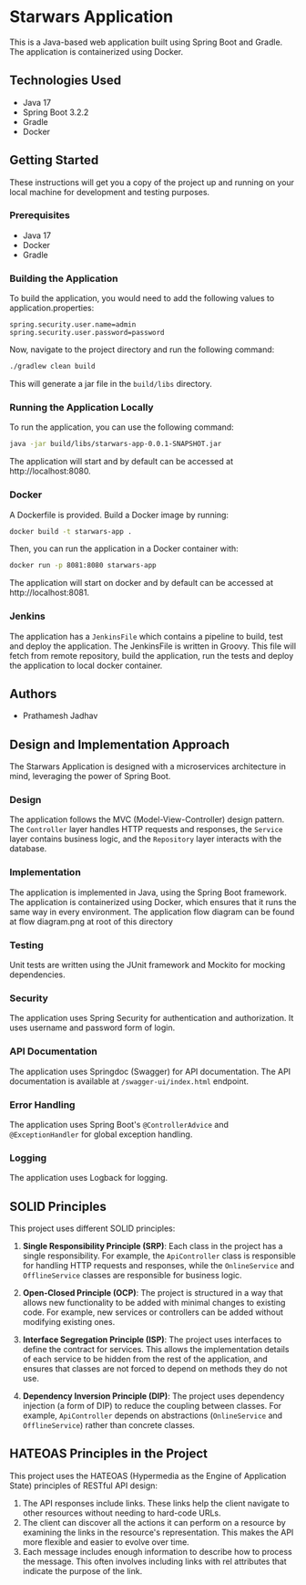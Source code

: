 # Starwars Application

This is a Java-based web application built using Spring Boot and Gradle. The application is containerized using Docker.

## Technologies Used

- Java 17
- Spring Boot 3.2.2
- Gradle
- Docker

## Getting Started

These instructions will get you a copy of the project up and running on your local machine for development and testing purposes.

### Prerequisites

- Java 17
- Docker
- Gradle

### Building the Application

To build the application, you would need to add the following values to application.properties:

```properties
spring.security.user.name=admin
spring.security.user.password=password
```

Now, navigate to the project directory and run the following command:
```bash
./gradlew clean build
```

This will generate a jar file in the `build/libs` directory.

### Running the Application Locally

To run the application, you can use the following command:

```bash
java -jar build/libs/starwars-app-0.0.1-SNAPSHOT.jar
```

The application will start and by default can be accessed at http://localhost:8080.

### Docker

A Dockerfile is provided. Build a Docker image by running:

```bash
docker build -t starwars-app .
```

Then, you can run the application in a Docker container with:

```bash
docker run -p 8081:8080 starwars-app
```

The application will start on docker and by default can be accessed at http://localhost:8081.

### Jenkins

The application has a `JenkinsFile` which contains a pipeline to build, test and deploy the application. The JenkinsFile is written in Groovy. This file will fetch from remote repository, build the application, run the tests and deploy the application to local docker container.

## Authors

- Prathamesh Jadhav

## Design and Implementation Approach

The Starwars Application is designed with a microservices architecture in mind, leveraging the power of Spring Boot.

### Design

The application follows the MVC (Model-View-Controller) design pattern. The `Controller` layer handles HTTP requests and responses, the `Service` layer contains business logic, and the `Repository` layer interacts with the database.

### Implementation

The application is implemented in Java, using the Spring Boot framework. 
The application is containerized using Docker, which ensures that it runs the same way in every environment.
The application flow diagram can be found at flow diagram.png at root of this directory

### Testing

Unit tests are written using the JUnit framework and Mockito for mocking dependencies.

### Security

The application uses Spring Security for authentication and authorization. It uses username and password form of login.

### API Documentation

The application uses Springdoc (Swagger) for API documentation. The API documentation is available at `/swagger-ui/index.html` endpoint.

### Error Handling

The application uses Spring Boot's `@ControllerAdvice` and `@ExceptionHandler` for global exception handling.


### Logging

The application uses Logback for logging. 

## SOLID Principles

This project uses different SOLID principles:

1. **Single Responsibility Principle (SRP)**: Each class in the project has a single responsibility. For example, the `ApiController` class is responsible for handling HTTP requests and responses, while the `OnlineService` and `OfflineService` classes are responsible for business logic.

2. **Open-Closed Principle (OCP)**: The project is structured in a way that allows new functionality to be added with minimal changes to existing code. For example, new services or controllers can be added without modifying existing ones.

3. **Interface Segregation Principle (ISP)**: The project uses interfaces to define the contract for services. This allows the implementation details of each service to be hidden from the rest of the application, and ensures that classes are not forced to depend on methods they do not use.

4. **Dependency Inversion Principle (DIP)**: The project uses dependency injection (a form of DIP) to reduce the coupling between classes. For example, `ApiController` depends on abstractions (`OnlineService` and `OfflineService`) rather than concrete classes.


## HATEOAS Principles in the Project

This project uses the HATEOAS (Hypermedia as the Engine of Application State) principles of RESTful API design:

1. The API responses include links. These links help the client navigate to other resources without needing to hard-code URLs.
2. The client can discover all the actions it can perform on a resource by examining the links in the resource's representation. This makes the API more flexible and easier to evolve over time. 
3. Each message includes enough information to describe how to process the message. This often involves including links with rel attributes that indicate the purpose of the link.
